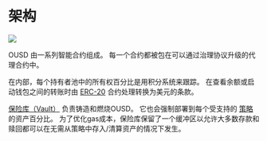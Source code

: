 # 架构

![](../.gitbook/assets/ousd_docs_graphics_3.png)

OUSD 由一系列智能合约组成。 每一个合约都被包在可以通过治理协议升级的代理合约中。

在内部，每个持有者池中的所有权百分比是用积分系统来跟踪。 在查看余额或启动钱包之间的转账时由 [ERC-20](api/erc-20-1.md) 合约处理转换为美元的条款。

[保险库（Vault）](api/vault.md) 负责铸造和燃烧OUSD。 它也会强制部署到每个受支持的 [策略](../core-concepts/supported-strategies/)的资产百分比。 为了优化gas成本，保险库保留了一个缓冲区以允许大多数存款和赎回都可以在无需从策略中存入/清算资产的情况下发生。




